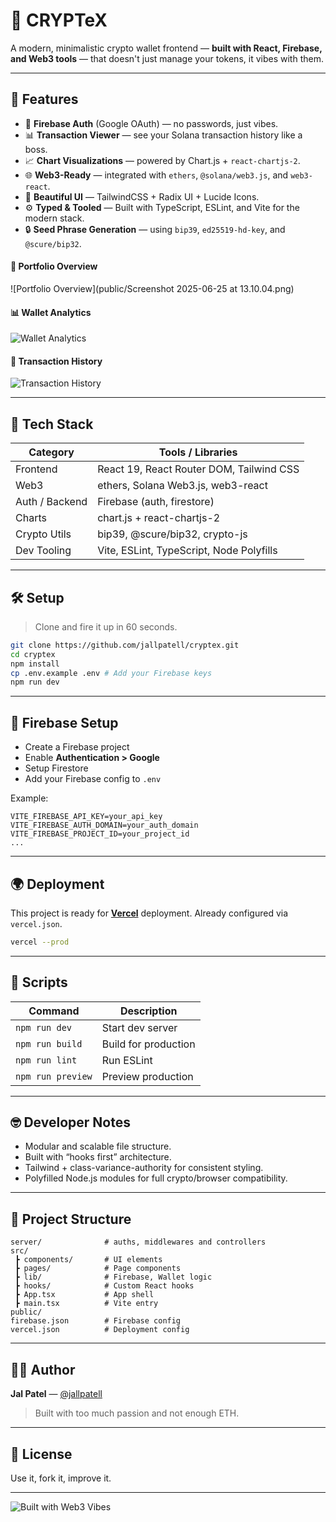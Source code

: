 # 🔗 CRYPTeX

A modern, minimalistic crypto wallet frontend — **built with React, Firebase, and Web3 tools** — that doesn't just manage your tokens, it vibes with them.

---

## 🚀 Features

- 🔐 **Firebase Auth** (Google OAuth) — no passwords, just vibes.
- 📊 **Transaction Viewer** — see your Solana transaction history like a boss.
- 📈 **Chart Visualizations** — powered by Chart.js + `react-chartjs-2`.
- 🌐 **Web3-Ready** — integrated with `ethers`, `@solana/web3.js`, and `web3-react`.
- 🎨 **Beautiful UI** — TailwindCSS + Radix UI + Lucide Icons.
- ⚙️ **Typed & Tooled** — Built with TypeScript, ESLint, and Vite for the modern stack.
- 🔒 **Seed Phrase Generation** — using `bip39`, `ed25519-hd-key`, and `@scure/bip32`.



#### 💼 Portfolio Overview
![Portfolio Overview](public/Screenshot 2025-06-25 at 13.10.04.png)

#### 📊 Wallet Analytics
![Wallet Analytics](/wallet-analytics.png)

#### 🔄 Transaction History
![Transaction History](/transaction-history.png](https://github.com/jallpatell/CRYPTeX-secondary-/blob/main/public/Screenshot%202025-06-25%20at%2013.07.43.png))

---

## 🧱 Tech Stack

| Category        | Tools / Libraries                                  |
|----------------|-----------------------------------------------------|
| Frontend       | React 19, React Router DOM, Tailwind CSS            |
| Web3           | ethers, Solana Web3.js, web3-react                  |
| Auth / Backend | Firebase (auth, firestore)                          |
| Charts         | chart.js + react-chartjs-2                          |
| Crypto Utils   | bip39, @scure/bip32, crypto-js                      |
| Dev Tooling    | Vite, ESLint, TypeScript, Node Polyfills            |

---

## 🛠️ Setup

> Clone and fire it up in 60 seconds.

```bash
git clone https://github.com/jallpatell/cryptex.git
cd cryptex
npm install
cp .env.example .env # Add your Firebase keys
npm run dev
```

---

## 🔐 Firebase Setup

- Create a Firebase project
- Enable **Authentication > Google**
- Setup Firestore
- Add your Firebase config to `.env`

Example:

```env
VITE_FIREBASE_API_KEY=your_api_key
VITE_FIREBASE_AUTH_DOMAIN=your_auth_domain
VITE_FIREBASE_PROJECT_ID=your_project_id
...
```

---

## 🌍 Deployment

This project is ready for [**Vercel**](https://vercel.com/) deployment. Already configured via `vercel.json`.

```bash
vercel --prod
```

---

## 🧪 Scripts

| Command         | Description           |
|----------------|-----------------------|
| `npm run dev`  | Start dev server      |
| `npm run build`| Build for production  |
| `npm run lint` | Run ESLint            |
| `npm run preview` | Preview production |

---

## 🤓 Developer Notes

- Modular and scalable file structure.
- Built with “hooks first” architecture.
- Tailwind + class-variance-authority for consistent styling.
- Polyfilled Node.js modules for full crypto/browser compatibility.

---

## 📁 Project Structure

```
server/              # auths, middlewares and controllers
src/
 ┣ components/       # UI elements
 ┣ pages/            # Page components
 ┣ lib/              # Firebase, Wallet logic
 ┣ hooks/            # Custom React hooks
 ┣ App.tsx           # App shell
 ┣ main.tsx          # Vite entry
public/
firebase.json        # Firebase config
vercel.json          # Deployment config
```

---

## 👨‍💻 Author

**Jal Patel** — [@jallpatell](https://github.com/jallpatell)  
> Built with too much passion and not enough ETH.

---

## 📜 License
Use it, fork it, improve it.

---

![Built with Web3 Vibes](https://img.shields.io/badge/Built%20with-Web3%20Vibes-4e11ab)
